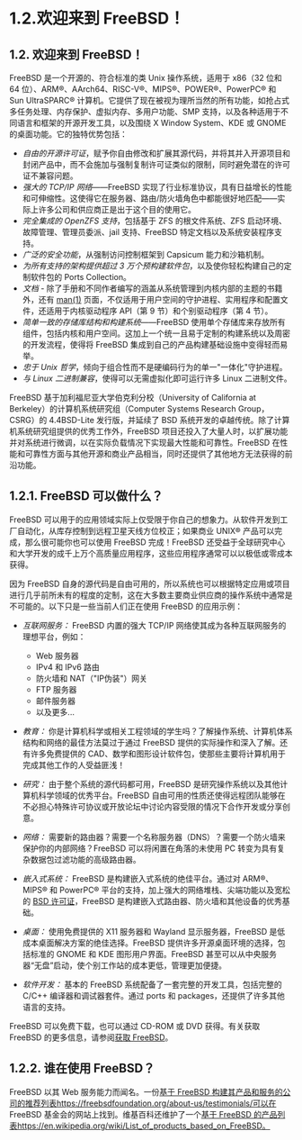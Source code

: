 # 1.2.欢迎来到 FreeBSD！

## 1.2. 欢迎来到 FreeBSD！

FreeBSD 是一个开源的、符合标准的类 Unix 操作系统，适用于 x86（32 位和 64 位）、ARM®、AArch64、RISC-V®、MIPS®、POWER®、PowerPC® 和 Sun UltraSPARC® 计算机。它提供了现在被视为理所当然的所有功能，如抢占式多任务处理、内存保护、虚拟内存、多用户功能、SMP 支持，以及各种适用于不同语言和框架的开源开发工具，以及围绕 X Window System、KDE 或 GNOME 的桌面功能。它的独特优势包括：

- *自由的开源许可证*，赋予你自由修改和扩展其源代码，并将其并入开源项目和封闭产品中，而不会施加与强制复制许可证类似的限制，同时避免潜在的许可证不兼容问题。
- *强大的 TCP/IP 网络*——FreeBSD 实现了行业标准协议，具有日益增长的性能和可伸缩性。这使得它在服务器、路由/防火墙角色中都能很好地匹配——实际上许多公司和供应商正是出于这个目的使用它。
- *完全集成的 OpenZFS 支持*，包括基于 ZFS 的根文件系统、ZFS 启动环境、故障管理、管理员委派、jail 支持、FreeBSD 特定文档以及系统安装程序支持。
- *广泛的安全功能*，从强制访问控制框架到 Capsicum 能力和沙箱机制。
- *为所有支持的架构提供超过 3 万个预构建软件包*，以及使你轻松构建自己的定制软件包的 Ports Collection。
- *文档* - 除了手册和不同作者编写的涵盖从系统管理到内核内部的主题的书籍外，还有 [man(1)](https://man.freebsd.org/cgi/man.cgi?query=man&sektion=1&format=html) 页面，不仅适用于用户空间的守护进程、实用程序和配置文件，还适用于内核驱动程序 API（第 9 节）和个别驱动程序（第 4 节）。
- *简单一致的存储库结构和构建系统*——FreeBSD 使用单个存储库来存放所有组件，包括内核和用户空间。这加上一个统一且易于定制的构建系统以及周密的开发流程，使得将 FreeBSD 集成到自己的产品构建基础设施中变得轻而易举。
- *忠于 Unix 哲学*，倾向于组合性而不是硬编码行为的单一"一体化"守护进程。
- *与 Linux 二进制兼容*，使得可以无需虚拟化即可运行许多 Linux 二进制文件。

FreeBSD 基于加利福尼亚大学伯克利分校（University of California at Berkeley）的计算机系统研究组（Computer Systems Research Group，CSRG）的 4.4BSD-Lite 发行版，并延续了 BSD 系统开发的卓越传统。除了计算机系统研究组提供的优秀工作外，FreeBSD 项目还投入了大量人时，以扩展功能并对系统进行微调，以在实际负载情况下实现最大性能和可靠性。FreeBSD 在性能和可靠性方面与其他开源和商业产品相当，同时还提供了其他地方无法获得的前沿功能。

## 1.2.1. FreeBSD 可以做什么？

FreeBSD 可以用于的应用领域实际上仅受限于你自己的想象力。从软件开发到工厂自动化，从库存控制到远程卫星天线方位校正；如果商业 UNIX® 产品可以完成，那么很可能你也可以使用 FreeBSD 完成！FreeBSD 还受益于全球研究中心和大学开发的成千上万个高质量应用程序，这些应用程序通常可以以极低或零成本获得。

因为 FreeBSD 自身的源代码是自由可用的，所以系统也可以根据特定应用或项目进行几乎前所未有的程度的定制，这在大多数主要商业供应商的操作系统中通常是不可能的。以下只是一些当前人们正在使用 FreeBSD 的应用示例：

- *互联网服务：* FreeBSD 内置的强大 TCP/IP 网络使其成为各种互联网服务的理想平台，例如：
  - Web 服务器
  - IPv4 和 IPv6 路由
  - 防火墙和 NAT（"IP伪装"）网关
  - FTP 服务器
  - 邮件服务器
  - 以及更多...​

- *教育：* 你是计算机科学或相关工程领域的学生吗？了解操作系统、计算机体系结构和网络的最佳方法莫过于通过 FreeBSD 提供的实际操作和深入了解。还有许多免费提供的 CAD、数学和图形设计软件包，使那些主要将计算机用于完成其他工作的人受益匪浅！
- *研究：* 由于整个系统的源代码都可用，FreeBSD 是研究操作系统以及其他计算机科学领域的优秀平台。FreeBSD 自由可用的性质还使得远程团队能够在不必担心特殊许可协议或开放论坛中讨论内容受限的情况下合作开发或分享创意。
- *网络：* 需要新的路由器？需要一个名称服务器（DNS）？需要一个防火墙来保护你的内部网络？FreeBSD 可以将闲置在角落的未使用 PC 转变为具有复杂数据包过滤功能的高级路由器。
- *嵌入式系统：* FreeBSD 是构建嵌入式系统的绝佳平台。通过对 ARM®、MIPS® 和 PowerPC® 平台的支持，加上强大的网络堆栈、尖端功能以及宽松的 [BSD 许可证](https://docs.freebsd.org/en/books/faq/#bsd-license-restrictions)，FreeBSD 是构建嵌入式路由器、防火墙和其他设备的优秀基础。
- *桌面：* 使用免费提供的 X11 服务器和 Wayland 显示服务器，FreeBSD 是低成本桌面解决方案的绝佳选择。FreeBSD 提供许多开源桌面环境的选择，包括标准的 GNOME 和 KDE 图形用户界面。FreeBSD 甚至可以从中央服务器“无盘”启动，使个别工作站的成本更低，管理更加便捷。
- *软件开发：* 基本的 FreeBSD 系统配备了一套完整的开发工具，包括完整的 C/C++ 编译器和调试器套件。通过 ports 和 packages，还提供了许多其他语言的支持。

FreeBSD 可以免费下载，也可以通过 CD-ROM 或 DVD 获得。有关获取 FreeBSD 的更多信息，请参阅[获取 FreeBSD](https://docs.freebsd.org/en/books/handbook/mirrors/#mirrors)。

## 1.2.2. 谁在使用 FreeBSD？

FreeBSD 以其 Web 服务能力而闻名。一份[基于 FreeBSD 构建其产品和服务的公司的推荐列表](https://freebsdfoundation.org/about-us/testimonials/)https://freebsdfoundation.org/about-us/testimonials/可以在 FreeBSD 基金会的网站上找到。维基百科还维护了一个[基于 FreeBSD 的产品列表](https://en.wikipedia.org/wiki/List_of_products_based_on_FreeBSD)https://en.wikipedia.org/wiki/List_of_products_based_on_FreeBSD。
